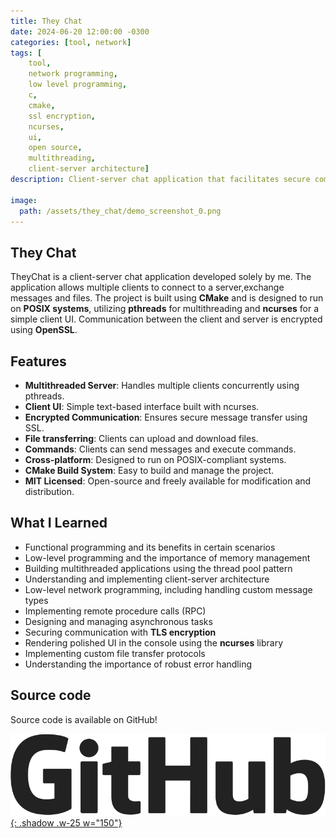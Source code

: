 ```yaml
---
title: They Chat
date: 2024-06-20 12:00:00 -0300
categories: [tool, network]
tags: [
    tool, 
    network programming, 
    low level programming,
    c,
    cmake,
    ssl encryption,
    ncurses,
    ui,
    open source,
    multithreading,
    client-server architecture]     
description: Client-server chat application that facilitates secure communication and file transferring.

image:
  path: /assets/they_chat/demo_screenshot_0.png
---
```


## They Chat
TheyChat is a client-server chat application developed solely by me. The application allows multiple clients to connect to a server,exchange messages and files. The project is built using **CMake** and is designed to run on **POSIX systems**, utilizing **pthreads** for multithreading and **ncurses** for a simple client UI. Communication between the client and server is encrypted using **OpenSSL**.

## Features
- **Multithreaded Server**: Handles multiple clients concurrently using pthreads.
- **Client UI**: Simple text-based interface built with ncurses.
- **Encrypted Communication**: Ensures secure message transfer using SSL.
- **File transferring**: Clients can upload and download files.
- **Commands**: Clients can send messages and execute commands.
- **Cross-platform**: Designed to run on POSIX-compliant systems.
- **CMake Build System**: Easy to build and manage the project.
- **MIT Licensed**: Open-source and freely available for modification and distribution.

## What I Learned
- Functional programming and its benefits in certain scenarios
- Low-level programming and the importance of memory management
- Building multithreaded applications using the thread pool pattern
- Understanding and implementing client-server architecture
- Low-level network programming, including handling custom message types
- Implementing remote procedure calls (RPC)
- Designing and managing asynchronous tasks
- Securing communication with **TLS encryption**
- Rendering polished UI in the console using the **ncurses** library
- Implementing custom file transfer protocols
- Understanding the importance of robust error handling

## Source code
Source code is available on GitHub!

[![GitHub](/assets/they_chat/github.png){: .shadow .w-25 w="150"}](https://github.com/FrancoYudica/TheyChat/) 